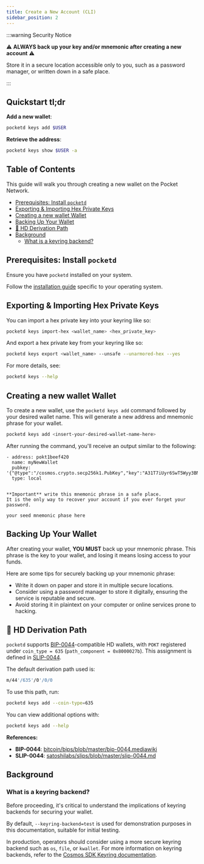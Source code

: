 ```yaml
---
title: Create a New Account (CLI)
sidebar_position: 2
---
```


:::warning Security Notice

⚠️ **ALWAYS back up your key and/or mnemonic after creating a new account** ⚠️

Store it in a secure location accessible only to you, such as a password manager,
or written down in a safe place.

:::

## Quickstart tl;dr <!-- omit in toc -->

**Add a new wallet**:

```bash
pocketd keys add $USER
```

**Retrieve the address**:

```bash
pocketd keys show $USER -a
```

## Table of Contents <!-- omit in toc -->

This guide will walk you through creating a new wallet on the Pocket Network.

- [Prerequisites: Install `pocketd`](#prerequisites-install-pocketd)
- [Exporting \& Importing Hex Private Keys](#exporting--importing-hex-private-keys)
- [Creating a new wallet Wallet](#creating-a-new-wallet-wallet)
- [Backing Up Your Wallet](#backing-up-your-wallet)
- [🔑 HD Derivation Path](#-hd-derivation-path)
- [Background](#background)
  - [What is a keyring backend?](#what-is-a-keyring-backend)

## Prerequisites: Install `pocketd`

Ensure you have `pocketd` installed on your system.

Follow the [installation guide](1_pocketd_cli.md) specific to your operating system.

## Exporting & Importing Hex Private Keys

You can import a hex private key into your keyring like so:

```bash
pocketd keys import-hex <wallet_name> <hex_private_key>
```

And export a hex private key from your keyring like so:

```bash
pocketd keys export <wallet_name> --unsafe --unarmored-hex --yes
```

For more details, see:

```bash
pocketd keys --help
```

## Creating a new wallet Wallet

To create a new wallet, use the `pocketd keys add` command followed by your
desired wallet name. This will generate a new address and mnemonic phrase for your wallet.

```bash
pocketd keys add <insert-your-desired-wallet-name-here>
```

After running the command, you'll receive an output similar to the following:

```plaintext
- address: pokt1beef420
  name: myNewWallet
  pubkey: '{"@type":"/cosmos.crypto.secp256k1.PubKey","key":"A31T7iUyr6SwT5Wyy3BNgRqlObq3FqYpW4cTAkfE+6c2"}'
  type: local


**Important** write this mnemonic phrase in a safe place.
It is the only way to recover your account if you ever forget your password.

your seed mnemonic phase here
```

## Backing Up Your Wallet

After creating your wallet, **YOU MUST** back up your mnemonic phrase. This phrase
is the key to your wallet, and losing it means losing access to your funds.

Here are some tips for securely backing up your mnemonic phrase:

- Write it down on paper and store it in multiple secure locations.
- Consider using a password manager to store it digitally, ensuring the service is reputable and secure.
- Avoid storing it in plaintext on your computer or online services prone to hacking.

## 🔑 HD Derivation Path

`pocketd` supports [BIP-0044](https://github.com/bitcoin/bips/blob/master/bip-0044.mediawiki)-compatible HD wallets, with `POKT` registered under `coin_type = 635` (`path_component = 0x8000027b`). This assignment is defined in [SLIP-0044](https://github.com/satoshilabs/slips/blob/master/slip-0044.md).

The default derivation path used is:

```bash
m/44'/635'/0'/0/0
```

To use this path, run:

```bash
pocketd keys add --coin-type=635
```

You can view additional options with:

```bash
pocketd keys add --help
```

**References:**

- **BIP-0044**: [bitcoin/bips/blob/master/bip-0044.mediawiki](https://github.com/bitcoin/bips/blob/master/bip-0044.mediawiki)
- **SLIP-0044**: [satoshilabs/slips/blob/master/slip-0044.md](https://github.com/satoshilabs/slips/blob/master/slip-0044.md)

## Background

### What is a keyring backend?

Before proceeding, it's critical to understand the implications of keyring backends
for securing your wallet.

By default, `--keyring-backend=test` is used for demonstration
purposes in this documentation, suitable for initial testing.

In production, operators should consider using a more secure keyring backend
such as `os`, `file`, or `kwallet`. For more information on keyring backends,
refer to the [Cosmos SDK Keyring documentation](https://docs.cosmos.network/main/user/run-node/keyring).
